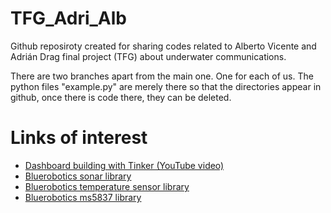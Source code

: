 # TFG_Adri_Alb
Github reposiroty created for sharing codes related to Alberto Vicente and Adrián Drag final project (TFG) about underwater communications.

There are two branches apart from the main one. One for each of us. The python files "example.py" are merely there so that the directories appear in github, once there is code there, they can be deleted.

# Links of interest

- [Dashboard building with Tinker (YouTube video)](https://www.youtube.com/watch?v=wXc581tdpRk&t=65s&ab_channel=Programatumicro)
- [Bluerobotics sonar library](https://github.com/bluerobotics/ping-python/tree/master)
- [Bluerobotics temperature sensor library](https://github.com/bluerobotics/tsys01-python/tree/master)
- [Bluerobotics ms5837 library](https://github.com/bluerobotics/ms5837-python)
